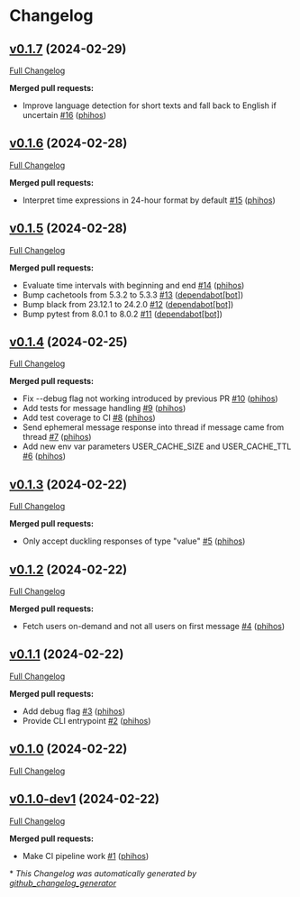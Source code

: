 # Changelog

## [v0.1.7](https://github.com/Slack-Time-Localization-Bot/Slack-Time-Localization-Bot/tree/v0.1.7) (2024-02-29)

[Full Changelog](https://github.com/Slack-Time-Localization-Bot/Slack-Time-Localization-Bot/compare/v0.1.6...v0.1.7)

**Merged pull requests:**

- Improve language detection for short texts and fall back to English if uncertain [\#16](https://github.com/Slack-Time-Localization-Bot/Slack-Time-Localization-Bot/pull/16) ([phihos](https://github.com/phihos))

## [v0.1.6](https://github.com/Slack-Time-Localization-Bot/Slack-Time-Localization-Bot/tree/v0.1.6) (2024-02-28)

[Full Changelog](https://github.com/Slack-Time-Localization-Bot/Slack-Time-Localization-Bot/compare/v0.1.5...v0.1.6)

**Merged pull requests:**

- Interpret time expressions in 24-hour format by default [\#15](https://github.com/Slack-Time-Localization-Bot/Slack-Time-Localization-Bot/pull/15) ([phihos](https://github.com/phihos))

## [v0.1.5](https://github.com/Slack-Time-Localization-Bot/Slack-Time-Localization-Bot/tree/v0.1.5) (2024-02-28)

[Full Changelog](https://github.com/Slack-Time-Localization-Bot/Slack-Time-Localization-Bot/compare/v0.1.4...v0.1.5)

**Merged pull requests:**

- Evaluate time intervals with beginning and end [\#14](https://github.com/Slack-Time-Localization-Bot/Slack-Time-Localization-Bot/pull/14) ([phihos](https://github.com/phihos))
- Bump cachetools from 5.3.2 to 5.3.3 [\#13](https://github.com/Slack-Time-Localization-Bot/Slack-Time-Localization-Bot/pull/13) ([dependabot[bot]](https://github.com/apps/dependabot))
- Bump black from 23.12.1 to 24.2.0 [\#12](https://github.com/Slack-Time-Localization-Bot/Slack-Time-Localization-Bot/pull/12) ([dependabot[bot]](https://github.com/apps/dependabot))
- Bump pytest from 8.0.1 to 8.0.2 [\#11](https://github.com/Slack-Time-Localization-Bot/Slack-Time-Localization-Bot/pull/11) ([dependabot[bot]](https://github.com/apps/dependabot))

## [v0.1.4](https://github.com/Slack-Time-Localization-Bot/Slack-Time-Localization-Bot/tree/v0.1.4) (2024-02-25)

[Full Changelog](https://github.com/Slack-Time-Localization-Bot/Slack-Time-Localization-Bot/compare/v0.1.3...v0.1.4)

**Merged pull requests:**

- Fix --debug flag not working introduced by previous PR [\#10](https://github.com/Slack-Time-Localization-Bot/Slack-Time-Localization-Bot/pull/10) ([phihos](https://github.com/phihos))
- Add tests for message handling [\#9](https://github.com/Slack-Time-Localization-Bot/Slack-Time-Localization-Bot/pull/9) ([phihos](https://github.com/phihos))
- Add test coverage to CI [\#8](https://github.com/Slack-Time-Localization-Bot/Slack-Time-Localization-Bot/pull/8) ([phihos](https://github.com/phihos))
- Send ephemeral message response into thread if message came from thread [\#7](https://github.com/Slack-Time-Localization-Bot/Slack-Time-Localization-Bot/pull/7) ([phihos](https://github.com/phihos))
- Add new env var parameters USER\_CACHE\_SIZE and USER\_CACHE\_TTL [\#6](https://github.com/Slack-Time-Localization-Bot/Slack-Time-Localization-Bot/pull/6) ([phihos](https://github.com/phihos))

## [v0.1.3](https://github.com/Slack-Time-Localization-Bot/Slack-Time-Localization-Bot/tree/v0.1.3) (2024-02-22)

[Full Changelog](https://github.com/Slack-Time-Localization-Bot/Slack-Time-Localization-Bot/compare/v0.1.2...v0.1.3)

**Merged pull requests:**

- Only accept duckling responses of type "value" [\#5](https://github.com/Slack-Time-Localization-Bot/Slack-Time-Localization-Bot/pull/5) ([phihos](https://github.com/phihos))

## [v0.1.2](https://github.com/Slack-Time-Localization-Bot/Slack-Time-Localization-Bot/tree/v0.1.2) (2024-02-22)

[Full Changelog](https://github.com/Slack-Time-Localization-Bot/Slack-Time-Localization-Bot/compare/v0.1.1...v0.1.2)

**Merged pull requests:**

- Fetch users on-demand and not all users on first message [\#4](https://github.com/Slack-Time-Localization-Bot/Slack-Time-Localization-Bot/pull/4) ([phihos](https://github.com/phihos))

## [v0.1.1](https://github.com/Slack-Time-Localization-Bot/Slack-Time-Localization-Bot/tree/v0.1.1) (2024-02-22)

[Full Changelog](https://github.com/Slack-Time-Localization-Bot/Slack-Time-Localization-Bot/compare/v0.1.0...v0.1.1)

**Merged pull requests:**

- Add debug flag [\#3](https://github.com/Slack-Time-Localization-Bot/Slack-Time-Localization-Bot/pull/3) ([phihos](https://github.com/phihos))
- Provide CLI entrypoint [\#2](https://github.com/Slack-Time-Localization-Bot/Slack-Time-Localization-Bot/pull/2) ([phihos](https://github.com/phihos))

## [v0.1.0](https://github.com/Slack-Time-Localization-Bot/Slack-Time-Localization-Bot/tree/v0.1.0) (2024-02-22)

[Full Changelog](https://github.com/Slack-Time-Localization-Bot/Slack-Time-Localization-Bot/compare/v0.1.0-dev1...v0.1.0)

## [v0.1.0-dev1](https://github.com/Slack-Time-Localization-Bot/Slack-Time-Localization-Bot/tree/v0.1.0-dev1) (2024-02-22)

[Full Changelog](https://github.com/Slack-Time-Localization-Bot/Slack-Time-Localization-Bot/compare/5121b09df4bdb4d61de7d7309b24a307dda99e7f...v0.1.0-dev1)

**Merged pull requests:**

- Make CI pipeline work [\#1](https://github.com/Slack-Time-Localization-Bot/Slack-Time-Localization-Bot/pull/1) ([phihos](https://github.com/phihos))



\* *This Changelog was automatically generated by [github_changelog_generator](https://github.com/github-changelog-generator/github-changelog-generator)*
